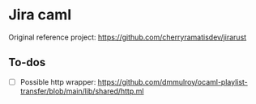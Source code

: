 # Jira caml

Original reference project: <https://github.com/cherryramatisdev/jirarust>

## To-dos

- [ ] Possible http wrapper: <https://github.com/dmmulroy/ocaml-playlist-transfer/blob/main/lib/shared/http.ml>
